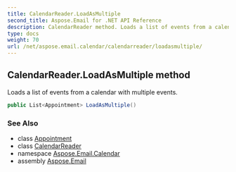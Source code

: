 ```yaml
---
title: CalendarReader.LoadAsMultiple
second_title: Aspose.Email for .NET API Reference
description: CalendarReader method. Loads a list of events from a calendar with multiple events
type: docs
weight: 70
url: /net/aspose.email.calendar/calendarreader/loadasmultiple/
---
```

## CalendarReader.LoadAsMultiple method

Loads a list of events from a calendar with multiple events.

```csharp
public List<Appointment> LoadAsMultiple()
```

### See Also

* class [Appointment](../../appointment/)
* class [CalendarReader](../)
* namespace [Aspose.Email.Calendar](../../calendarreader/)
* assembly [Aspose.Email](../../../)


